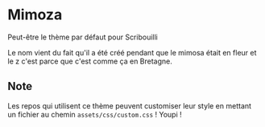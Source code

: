 # Mimoza
Peut-être le thème par défaut pour Scribouilli

Le nom vient du fait qu'il a été créé pendant que le mimosa était en fleur et le z c'est parce que c'est comme ça en Bretagne.

## Note

Les repos qui utilisent ce thème peuvent customiser leur style en mettant un fichier au chemin `assets/css/custom.css` ! Youpi !
